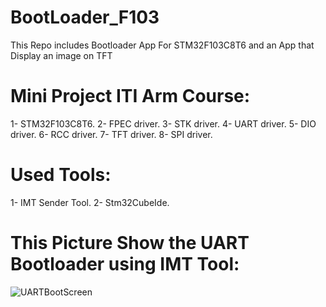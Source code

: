 # BootLoader_F103
This Repo includes Bootloader App For STM32F103C8T6 and an App that Display an image on TFT  

# Mini Project ITI Arm Course: 
1- STM32F103C8T6.
2- FPEC driver.
3- STK driver.
4- UART driver.
5- DIO driver.
6- RCC driver.
7- TFT driver.
8- SPI driver.

# Used Tools:
1- IMT Sender Tool.
2- Stm32CubeIde.

# This Picture Show the UART Bootloader using IMT Tool: 
![UARTBootScreen](https://github.com/abdosaba22/BootLoader_F103/assets/99027893/ebddbb77-5132-4667-852d-e1815c57e467)

